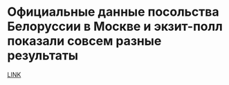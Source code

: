 # Официальные данные посольства Белоруссии в Москве и экзит-полл показали совсем разные результаты



[LINK](https://varlamov.ru/3990077.html)